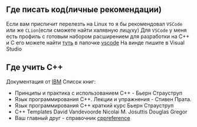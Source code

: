 ## Где писать код(личные рекомендации)
Если вам приспичит перелезть на Linux то я бы рекомендовал `VSCode` или же `CLion`(если сможете найти халявную лицуху)
Для `VSCode` у меня есть профиль с готовым набором расширением для разработки на C++ и C его можете найти  [туть](https://github.com/cppshizoidS/dotfiles) в папочке [vscode](https://github.com/cppshizoidS/dotfiles/blob/main/vscode/BasicC%2B%2B.code-profile)
На винде пишите в Visual Studio

## Где учить C++
Документация от [IBM](https://www.ibm.com/docs/en/zos/3.1.0?topic=zos-xl-cc)
Список книг:
* Принципы и практика с использованием C++ - Бьерн Страуструп
* Язык программирования C++. Лекции и упражнения - Стивен Прата. 
* Язык программирования C++ краткий курс Бьерн Страуструп
* C++ Templates David Vandevoorde Nicolai M. Josuttis Douglas Gregor
* Ваш главный друг - справочник [cppreference](https://en.cppreference.com/w/)
